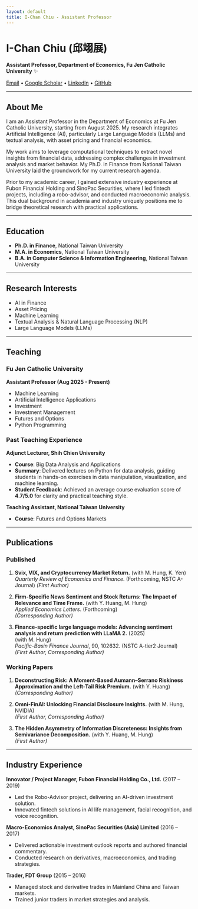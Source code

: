 ```yaml
---
layout: default
title: I-Chan Chiu - Assistant Professor
---
```


# I-Chan Chiu (邱翊展)

**Assistant Professor, Department of Economics, Fu Jen Catholic University** ✨

[Email](mailto:icchiu@mail.fju.edu.tw) • [Google Scholar](https://scholar.google.com/citations?user=u2aPUQEAAAAJ&hl=zh-TW) • [LinkedIn](https://linkedin.com/in/ichanchiu) • [GitHub](https://github.com/ichanchiu)

---

## About Me

I am an Assistant Professor in the Department of Economics at Fu Jen Catholic University, starting from August 2025. My research integrates Artificial Intelligence (AI), particularly Large Language Models (LLMs) and textual analysis, with asset pricing and financial economics.

My work aims to leverage computational techniques to extract novel insights from financial data, addressing complex challenges in investment analysis and market behavior. My Ph.D. in Finance from National Taiwan University laid the groundwork for my current research agenda.

Prior to my academic career, I gained extensive industry experience at Fubon Financial Holding and SinoPac Securities, where I led fintech projects, including a robo-advisor, and conducted macroeconomic analysis. This dual background in academia and industry uniquely positions me to bridge theoretical research with practical applications.

---

## Education

- **Ph.D. in Finance**, National Taiwan University
- **M.A. in Economics**, National Taiwan University
- **B.A. in Computer Science & Information Engineering**, National Taiwan University

---

## Research Interests

- AI in Finance
- Asset Pricing
- Machine Learning
- Textual Analysis & Natural Language Processing (NLP)
- Large Language Models (LLMs)

---

## Teaching

### Fu Jen Catholic University
**Assistant Professor (Aug 2025 - Present)**
- Machine Learning
- Artificial Intelligence Applications
- Investment
- Investment Management
- Futures and Options
- Python Programming

### Past Teaching Experience
**Adjunct Lecturer, Shih Chien University**
- **Course**: Big Data Analysis and Applications
- **Summary**: Delivered lectures on Python for data analysis, guiding students in hands-on exercises in data manipulation, visualization, and machine learning.
- **Student Feedback**: Achieved an average course evaluation score of **4.7/5.0** for clarity and practical teaching style.

**Teaching Assistant, National Taiwan University**
- **Course**: Futures and Options Markets

---

## Publications

### Published
1. **Svix, VIX, and Cryptocurrency Market Return.** (with M. Hung, K. Yen)  
   *Quarterly Review of Economics and Finance*. (Forthcoming, NSTC A- Journal)
   *(First Author)*
   
3.  **Firm-Specific News Sentiment and Stock Returns: The Impact of Relevance and Time Frame.** (with Y. Huang, M. Hung)  
    *Applied Economics Letters*. (Forthcoming)  
    *(Corresponding Author)*
    
5. **Finance-specific large language models: Advancing sentiment analysis and return prediction with LLaMA 2.** (2025)  
    (with M. Hung)  
    *Pacific-Basin Finance Journal*, 90, 102632. (NSTC A-tier2 Journal)  
    *(First Author, Corresponding Author)*

### Working Papers
1.  **Deconstructing Risk: A Moment-Based Aumann–Serrano Riskiness Approximation and the Left-Tail Risk Premium.** (with Y. Huang)
    *(Corresponding Author)*

3.  **Omni-FinAI: Unlocking Financial Disclosure Insights.** (with M. Hung, NVIDIA)  
    *(First Author, Corresponding Author)*

4.  **The Hidden Asymmetry of Information Discreteness: Insights from Semivariance Decomposition.** (with Y. Huang, M. Hung)  
    *(First Author)*

---

## Industry Experience

**Innovator / Project Manager, Fubon Financial Holding Co., Ltd.** (2017 – 2019)
- Led the Robo-Advisor project, delivering an AI-driven investment solution.
- Innovated fintech solutions in AI life management, facial recognition, and voice recognition.

**Macro-Economics Analyst, SinoPac Securities (Asia) Limited** (2016 – 2017)
- Delivered actionable investment outlook reports and authored financial commentary.
- Conducted research on derivatives, macroeconomics, and trading strategies.

**Trader, FDT Group** (2015 – 2016)
- Managed stock and derivative trades in Mainland China and Taiwan markets.
- Trained junior traders in market strategies and analysis.
